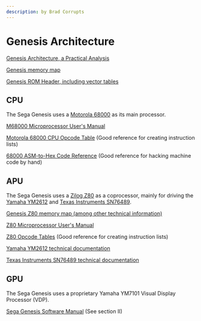 ```yaml
---
description: by Brad Corrupts
---
```


# Genesis Architecture

[Genesis Architecture, a Practical Analysis](https://www.copetti.org/writings/consoles/mega-drive-genesis/)&#x20;

[Genesis memory map](https://segaretro.org/Sega\_Mega\_Drive/Memory\_map)&#x20;

[Genesis ROM Header, including vector tables](http://www.hacking-cult.org/?r/18/21)

## CPU

The Sega Genesis uses a [Motorola 68000](https://en.wikipedia.org/wiki/Motorola\_68000) as its main processor.

[M68000 Microprocessor User's Manual](https://www.nxp.com/docs/en/data-sheet/M68000UM.pdf)&#x20;

[Motorola 68000 CPU Opcode Table](http://goldencrystal.free.fr/M68kOpcodes-v2.3.pdf) (Good reference for creating instruction lists)&#x20;

[68000 ASM-to-Hex Code Reference](https://info.sonicretro.org/SCHG:68000\_ASM-to-Hex\_Code\_Reference) (Good reference for hacking machine code by hand)

## APU

The Sega Genesis uses a [Zilog Z80](https://en.wikipedia.org/wiki/Motorola\_68000) as a coprocessor, mainly for driving the [Yamaha YM2612](https://en.wikipedia.org/wiki/Yamaha\_YM2612) and [Texas Instruments SN76489](https://en.wikipedia.org/wiki/Texas\_Instruments\_SN76489).

[Genesis Z80 memory map (among other technical information)](https://md.railgun.works/index.php?title=Zilog\_Z80#Memory\_Map)

[Z80 Microprocessor User's Manual](https://www.zilog.com/docs/z80/UM0080.pdf)&#x20;

[Z80 Opcode Tables](https://clrhome.org/table/) (Good reference for creating instruction lists)

[Yamaha YM2612 technical documentation](https://www.smspower.org/maxim/Documents/YM2612)&#x20;

[Texas Instruments SN76489 technical documentation](https://retrocdn.net/images/e/e0/SN76489\_Application\_Manual.pdf)

## GPU

The Sega Genesis uses a proprietary Yamaha YM7101 Visual Display Processor (VDP).

[Sega Genesis Software Manual](https://segaretro.org/images/a/a2/Genesis\_Software\_Manual.pdf) (See section II)
